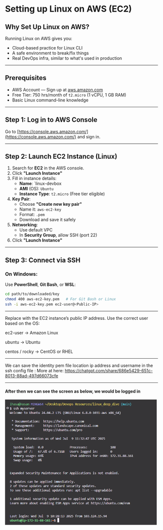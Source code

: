 # Setting up Linux on AWS (EC2)

## Why Set Up Linux on AWS?

Running Linux on AWS gives you:

- Cloud-based practice for Linux CLI
- A safe environment to break/fix things
- Real DevOps infra, similar to what's used in production  

---

## Prerequisites

- AWS Account — Sign up at [aws.amazon.com](https://aws.amazon.com/)
- Free Tier: 750 hrs/month of `t2.micro` (1 vCPU, 1 GB RAM)
- Basic Linux command-line knowledge

---

## Step 1: Log in to AWS Console

Go to [https://console.aws.amazon.com/](https://console.aws.amazon.com/) and sign in.

---

## Step 2: Launch EC2 Instance (Linux)

1. Search for **EC2** in the AWS console.
2. Click **"Launch Instance"**
3. Fill in instance details:
   - **Name**: `linux-devbox
   - **AMI** (OS): `Ubuntu`
   - **Instance Type**: `t2.micro` (Free tier eligible)
4. **Key Pair**:
   - Choose **"Create new key pair"**
   - Name it: `aws-ec2-key`
   - Format: `.pem`
   - Download and save it safely
5. **Networking**:
   - Use default VPC
   - In **Security Group**, allow SSH (port 22)
6. Click **"Launch Instance"**

---

## Step 3: Connect via SSH

### On Windows:

Use **PowerShell**, **Git Bash**, or **WSL**:

```bash
cd path/to/downloaded/key
chmod 400 aws-ec2-key.pem   # For Git Bash or Linux
ssh -i aws-ec2-key.pem ec2-user@<Public-IP>
```
---

Replace <Public-IP> with the EC2 instance’s public IP address. Use the correct user based on the OS:

ec2-user → Amazon Linux

ubuntu → Ubuntu

centos / rocky → CentOS or RHEL

---

We can save the identity pem file location ip address and username in the ssh config file : More at here:  https://chatgpt.com/share/686e5429-651c-8013-88ad-497d66073cfe

---

#### After then we can see the screen as below, we would be logged in

<img src="../images/image.png" alt="linux logged in user" width="500"/>



